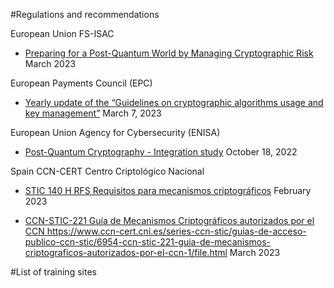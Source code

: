 #Regulations and recommendations

European Union
FS-ISAC 
- [Preparing for a Post-Quantum World by Managing Cryptographic Risk](https://www.fsisac.com/knowledge/pqc)
March 2023


European Payments Council (EPC) 
- [Yearly update of the “Guidelines on cryptographic algorithms usage and key management”](https://www.europeanpaymentscouncil.eu/sites/default/files/kb/file/2023-03/EPC342-08%20v12.0%20Guidelines%20on%20Cryptographic%20Algorithms%20Usage%20and%20Key%20Management.pdf)
March 7, 2023


European Union Agency for Cybersecurity (ENISA)
- [Post-Quantum Cryptography - Integration study](https://www.enisa.europa.eu/publications/post-quantum-cryptography-integration-study)
October 18, 2022


Spain
CCN-CERT Centro Criptológico Nacional
- [STIC 140 H RFS Requisitos para mecanismos criptográficos](https://www.ccn-cert.cni.es/series-ccn-stic/guias-de-acceso-publico-ccn-stic/6933-stic-140-h-rfs-requisitos-para-mecanismos-criptograficos/file.html)
February 2023

- [CCN-STIC-221 Guía de Mecanismos Criptográficos autorizados por el CCN ](https://www.ccn-cert.cni.es/series-ccn-stic/guias-de-acceso-publico-ccn-stic/6954-ccn-stic-221-guia-de-mecanismos-criptograficos-autorizados-por-el-ccn-1/file.html)https://www.ccn-cert.cni.es/series-ccn-stic/guias-de-acceso-publico-ccn-stic/6954-ccn-stic-221-guia-de-mecanismos-criptograficos-autorizados-por-el-ccn-1/file.html
March 2023


#List of training sites
